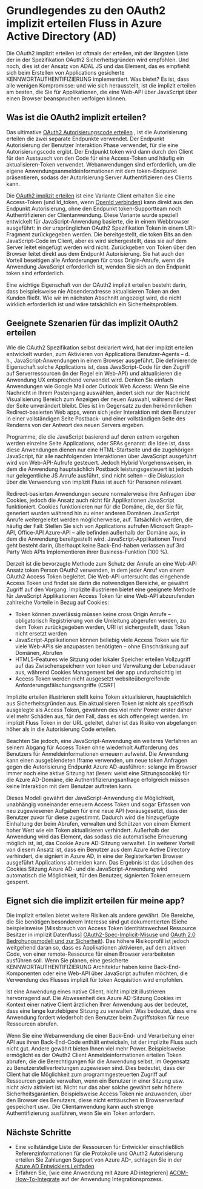 <properties
   pageTitle="Grundlegendes zu den implizit OAuth2 Fluss in Azure Active Directory erteilen | Microsoft Azure"
   description="Weitere Informationen zu Azure Active Directory-Implementierung von der implizit OAuth2 erteilen Fluss, erfahren Sie, und gibt an, ob es für eine Anwendung richtig ist."
   services="active-directory"
   documentationCenter="dev-center-name"
   authors="vibronet"
   manager="mbaldwin"
   editor=""/>

<tags
   ms.service="active-directory"
   ms.devlang="na"
   ms.topic="article"
   ms.tgt_pltfrm="na"
   ms.workload="identity"
   ms.date="08/17/2016"
   ms.author="vittorib;bryanla"/>

# <a name="understanding-the-oauth2-implicit-grant-flow-in-azure-active-directory-ad"></a>Grundlegendes zu den OAuth2 implizit erteilen Fluss in Azure Active Directory (AD)

Die OAuth2 implizit erteilen ist oftmals der erteilen, mit der längsten Liste der in der Spezifikation OAuth2 Sicherheitsgründen wird empfohlen. Und noch, dies ist der Ansatz von ADAL JS und das Element, das es empfiehlt sich beim Erstellen von Applications gesicherte KENNWORTAUTHENTIFIZIERUNG implementiert. Was bietet? Es ist, dass alle wenigen Kompromisse: und wie sich herausstellt, ist die implizit erteilen am besten, die Sie für Applikationen, die eine Web-API über JavaScript über einen Browser beanspruchen verfolgen können.

## <a name="what-is-the-oauth2-implicit-grant"></a>Was ist die OAuth2 implizit erteilen?

Das ultimative [OAuth2 Autorisierungscode erteilen](https://tools.ietf.org/html/rfc6749#section-1.3.1) , ist die Autorisierung erteilen die zwei separate Endpunkte verwendet. Der Endpunkt Autorisierung der Benutzer Interaktion Phase verwendet, für die eine Autorisierungscode ergibt. Der Endpunkt token wird dann durch den Client für den Austausch von den Code für eine Access-Token und häufig ein aktualisieren-Token verwendet. Webanwendungen sind erforderlich, um die eigene Anwendungsanmeldeinformationen mit dem token-Endpunkt präsentieren, sodass der Autorisierung Server Authentifizieren des Clients kann.

Die [OAuth2 implizit erteilen](https://tools.ietf.org/html/rfc6749#section-1.3.2) ist eine Variante Client erhalten Sie eine Access-Token (und Id_token, wenn [OpenId verbinden](http://openid.net/specs/openid-connect-core-1_0.html)) kann direkt aus den Endpunkt Autorisierung, ohne den Endpunkt token-Supportteam noch Authentifizieren der Clientanwendung. Diese Variante wurde speziell entwickelt für JavaScript-Anwendung basierte, die in einem Webbrowser ausgeführt: in der ursprünglichen OAuth2 Spezifikation Token in einem URI-Fragment zurückgegeben werden. Die bereitgestellt, die token Bits an den JavaScript-Code im Client, aber es wird sichergestellt, dass sie auf dem Server leitet eingefügt werden wird nicht. Zurückgeben von Token über den Browser leitet direkt aus dem Endpunkt Autorisierung. Sie hat auch den Vorteil beseitigen alle Anforderungen für cross Origin-Anrufe, wenn die Anwendung JavaScript erforderlich ist, wenden Sie sich an den Endpunkt token sind erforderlich.

Eine wichtige Eigenschaft von der OAuth2 implizit erteilen besteht darin, dass beispielsweise nie Absenderadresse aktualisieren Token an den Kunden fließt. Wie wir im nächsten Abschnitt angezeigt wird, die nicht wirklich erforderlich ist und wäre tatsächlich ein Sicherheitsproblem.

## <a name="suitable-scenarios-for-the-oauth2-implicit-grant"></a>Geeignete Szenarien für das implizit OAuth2 erteilen

Wie die OAuth2 Spezifikation selbst deklariert wird, hat der implizit erteilen entwickelt wurden, zum Aktivieren von Applications Benutzer-Agents – d. h., JavaScript-Anwendungen in einem Browser ausgeführt. Die definierende Eigenschaft solche Applications ist, dass JavaScript-Code für den Zugriff auf Serverressourcen (in der Regel ein Web-API) und aktualisieren die Anwendung UX entsprechend verwendet wird. Denken Sie einfach Anwendungen wie Google Mail oder Outlook Web Access: Wenn Sie eine Nachricht in Ihrem Posteingang auswählen, ändert sich nur der Nachricht Visualisierung Bereich zum Anzeigen der neuen Auswahl, während der Rest der Seite unverändert bleibt. Dies ist im Gegensatz zu den herkömmlichen Redirect-basierten Web apps, wenn sich jeder Interaktion mit dem Benutzer in einer vollständigen Seite Postback- und einer vollständigen Seite des Renderns von der Antwort des neuen Servers ergeben.

Programme, die die JavaScript basierend auf deren extrem vorgehen werden einzelne Seite Applications, oder SPAs genannt: die Idee ist, dass diese Anwendungen dienen nur eine HTML-Startseite und die zugehörigen JavaScript, für alle nachfolgenden Interaktionen über JavaScript ausgeführt wird von Web-API-Aufrufe gesteuert. Jedoch Hybrid Vorgehensweisen, in dem die Anwendung hauptsächlich Postback leistungsgesteuert ist jedoch nur gelegentliche JS Anrufe ausführt, sind nicht selten – die Diskussion über die Verwendung von implizit Fluss ist auch für Personen relevant.

Redirect-basierten Anwendungen secure normalerweise ihre Anfragen über Cookies, jedoch die Ansatz auch nicht für Applikationen JavaScript funktioniert. Cookies funktionieren nur für die Domäne, die, der Sie für, generiert wurden während hin zu einer anderen Domänen JavaScript Anrufe weitergeleitet werden möglicherweise, auf. Tatsächlich werden, die häufig der Fall: Stellen Sie sich von Applications aufrufen Microsoft Graph-API, Office-API Azure-API – alle befinden außerhalb der Domäne aus, in dem die Anwendung bereitgestellt wird. JavaScript-Applikationen Trend geht besteht darin, überhaupt keine Back-End-haben verlassen auf 3rd Party Web APIs Implementieren ihrer Business-Funktion (100 %).

Derzeit ist die bevorzugte Methode zum Schutz der Anrufe an eine Web-API Ansatz token Person OAuth2 verwenden, in dem jeder Anruf von einem OAuth2 Access Token begleitet. Die Web-API untersucht das eingehende Access Token und findet sie darin die notwendigen Bereiche, er gewährt Zugriff auf den Vorgang. Implizite illustrieren bietet eine geeignete Methode für JavaScript Applikationen Access Token für eine Web-API abzurufenden zahlreiche Vorteile in Bezug auf Cookies:

- Token können zuverlässig müssen keine cross Origin Anrufe – obligatorisch Registrierung von die Umleitung abgerufen werden, zu dem Token zurückgegeben werden, URI ist sichergestellt, dass Token nicht ersetzt werden
- JavaScript-Applikationen können beliebig viele Access Token wie für viele Web-APIs sie anzupassen benötigten – ohne Einschränkung auf Domänen, Abrufen
- HTML5-Features wie Sitzung oder lokaler Speicher erteilen Vollzugriff auf das Zwischenspeichern von token und Verwaltung der Lebensdauer aus, während Cookies Management bei der app undurchsichtig ist
- Access Token werden nicht ausgesetzt websiteübergreifende Anforderungsfälschungsangriffe (CSRF)

Implizite erteilen illustrieren stellt keine Token aktualisieren, hauptsächlich aus Sicherheitsgründen aus. Ein aktualisieren Token ist nicht als spezifisch ausgelegte als Access Token, gewähren des viel mehr Power erster daher viel mehr Schäden aus, für den Fall, dass es sich offengelegt werden. Im implizit Fluss Token in der URL geleitet, daher ist das Risiko von abgefangen höher als in die Autorisierung Code erteilen.

Beachten Sie jedoch, eine JavaScript-Anwendung ein weiteres Verfahren an seinem Abgang für Access Token ohne wiederholt Aufforderung des Benutzers für Anmeldeinformationen erneuern aufweist. Die Anwendung kann einen ausgeblendeten Iframe verwenden, um neue token Anfragen gegen die Autorisierung Endpunkt Azure AD-ausführen: solange im Browser immer noch eine aktive Sitzung hat (lesen: weist eine Sitzungscookie) für die Azure AD-Domäne, die Authentifizierungsanfrage erfolgreich müssen keine Interaktion mit dem Benutzer auftreten kann. 

Dieses Modell gewährt der JavaScript-Anwendung die Möglichkeit, unabhängig voneinander erneuern Access Token und sogar Erfassen von neu zugewiesenen Aufgaben für eine neue API (vorausgesetzt, dass der Benutzer zuvor für diese zugestimmt. Dadurch wird die hinzugefügte Einhaltung der beim Abrufen, verwalten und Schützen von einem Element hoher Wert wie ein Token aktualisieren verhindert. Außerhalb der Anwendung wird das Element, das sodass die automatische Erneuerung möglich ist, ist, das Cookie Azure AD-Sitzung verwaltet. Ein weiterer Vorteil von diesem Ansatz ist, dass ein Benutzer aus dem Azure Active Directory verhindert, die signiert in Azure AD, in eine der Registerkarten Browser ausgeführt Applications abmelden kann. Das Ergebnis ist das Löschen des Cookies Sitzung Azure AD- und die JavaScript-Anwendung wird automatisch die Möglichkeit, für den Benutzer, signierten Token erneuern gesperrt.

## <a name="is-the-implicit-grant-suitable-for-my-app"></a>Eignet sich die implizit erteilen für meine app?

Die implizit erteilen bietet weitere Risiken als andere gewährt. Die Bereiche, die Sie benötigen besonderem Interesse sind gut dokumentierten (Siehe beispielsweise [Missbrauch von Access Token Identitätswechsel Ressource Besitzer in implizit Datenfluss] [ OAuth2-Spec-Implicit-Misuse] und [OAuth 2.0 Bedrohungsmodell und zur Sicherheit][OAuth2-Threat-Model-And-Security-Implications]). Das höhere Risikoprofil ist jedoch weitgehend daran so, dass es Applikationen aktivieren, auf dem aktiven Code, von einer remote-Ressource für einen Browser verarbeiteten ausführen soll. Wenn Sie planen, eine gesicherte KENNWORTAUTHENTIFIZIERUNG Architektur haben keine Back-End-Komponenten oder eine Web-API über JavaScript aufrufen möchten, die Verwendung des Flusses implizit für token Acquisition wird empfohlen.

Ist eine Anwendung eines native Client, nicht implizit illustrieren hervorragend auf. Die Abwesenheit des Azure AD-Sitzung Cookies im Kontext einer native Client ärztlichen Ihrer Anwendung aus der bedeutet, dass eine lange kurzlebigere Sitzung zu verwalten. Was bedeutet, dass eine Anwendung fordert wiederholt den Benutzer beim Zugriffstoken für neue Ressourcen abrufen.

Wenn Sie eine Webanwendung die einer Back-End- und Verarbeitung einer API aus ihren Back-End-Code enthält entwickeln, ist der implizite Fluss auch nicht gut. Andere gewährt bieten Ihnen viel mehr Power. Beispielsweise ermöglicht es der OAuth2 Client Anmeldeinformationen erteilen Token abrufen, die die Berechtigungen für die Anwendung selbst, im Gegensatz zu Benutzerstellvertretungen zugewiesen sind. Dies bedeutet, dass der Client hat die Möglichkeit zum programmgesteuerten Zugriff auf Ressourcen gerade verwalten, wenn ein Benutzer in einer Sitzung usw. nicht aktiv aktiviert ist. Nicht nur das aber solche gewährt sehr höhere Sicherheitsgarantien. Beispielsweise Access Token nie anzuwenden, über den Browser des Benutzers, diese nicht enttäuschen in Browserverlauf gespeichert usw.. Die Clientanwendung kann auch strenge Authentifizierung ausführen, wenn Sie ein Token anfordern.

## <a name="next-steps"></a>Nächste Schritte

- Eine vollständige Liste der Ressourcen für Entwickler einschließlich Referenzinformationen für die Protokolle und OAuth2 Autorisierung erteilen Sie Zahlungen Support von Azure AD-, schlagen Sie in der [Azure AD Entwicklers Leitfaden][AAD-Developers-Guide]
- Erfahren Sie, [wie eine Anwendung mit Azure AD integrieren]  [ ACOM-How-To-Integrate] auf der Anwendung Integrationsprozess.

<!--Image references-->

<!--Reference style links in use-->
[AAD-Developers-Guide]: active-directory-developers-guide.md
[ACOM-How-And-Why-Apps-Added-To-AAD]: active-directory-how-applications-are-added.md
[ACOM-How-To-Integrate]: active-directory-how-to-integrate.md
[OAuth2-Spec-Implicit-Misuse]: https://tools.ietf.org/html/rfc6749#section-10.16 
[OAuth2-Threat-Model-And-Security-Implications]: https://tools.ietf.org/html/rfc6819

